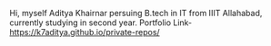 Hi, myself Aditya Khairnar persuing B.tech in IT from IIIT Allahabad, currently studying in second year.
Portfolio Link- https://k7aditya.github.io/private-repos/
